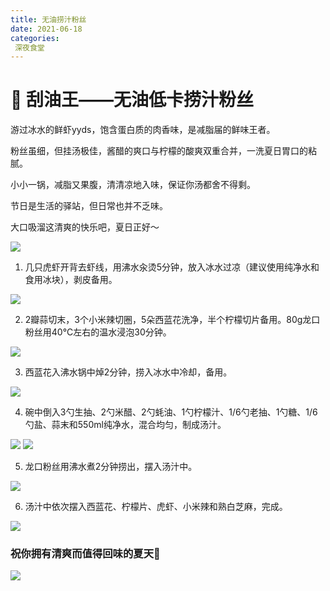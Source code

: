 ```yaml
---
title: 无油捞汁粉丝
date: 2021-06-18
categories:
 深夜食堂 
---
```



# 👑 刮油王——无油低卡捞汁粉丝

游过冰水的鲜虾yyds，饱含蛋白质的肉香味，是减脂届的鲜味王者。


粉丝虽细，但挂汤极佳，酱醋的爽口与柠檬的酸爽双重合并，一洗夏日胃口的粘腻。



小小一锅，减脂又果腹，清清凉地入味，保证你汤都舍不得剩。



节日是生活的驿站，但日常也并不乏味。



大口吸溜这清爽的快乐吧，夏日正好～

<img src="https://www.zpzpup.com/assets/image/delicacys/vermicelli-1-01.gif">

1. 几只虎虾开背去虾线，用沸水汆烫5分钟，放入冰水过凉（建议使用纯净水和食用冰块），剥皮备用。

<img src="https://www.zpzpup.com/assets/image/delicacys/vermicelli-1-02.jpg">

2. 2瓣蒜切末，3个小米辣切圈，5朵西蓝花洗净，半个柠檬切片备用。80g龙口粉丝用40°C左右的温水浸泡30分钟。

<img src="https://www.zpzpup.com/assets/image/delicacys/vermicelli-1-03.jpg">

3. 西蓝花入沸水锅中焯2分钟，捞入冰水中冷却，备用。

<img src="https://www.zpzpup.com/assets/image/delicacys/vermicelli-1-04.jpg">

4. 碗中倒入3勺生抽、2勺米醋、2勺蚝油、1勺柠檬汁、1/6勺老抽、1勺糖、1/6勺盐、蒜末和550ml纯净水，混合均匀，制成汤汁。

<img src="https://www.zpzpup.com/assets/image/delicacys/vermicelli-1-05.jpg">

<img src="https://www.zpzpup.com/assets/image/delicacys/vermicelli-1-06.jpg">


5. 龙口粉丝用沸水煮2分钟捞出，摆入汤汁中。

<img src="https://www.zpzpup.com/assets/image/delicacys/vermicelli-1-07.gif">


6. 汤汁中依次摆入西蓝花、柠檬片、虎虾、小米辣和熟白芝麻，完成。

<img src="https://www.zpzpup.com/assets/image/delicacys/vermicelli-1-08.jpg">


### 祝你拥有清爽而值得回味的夏天🍃

<img src="https://www.zpzpup.com/assets/image/delicacys/vermicelli-1-09.gif">

